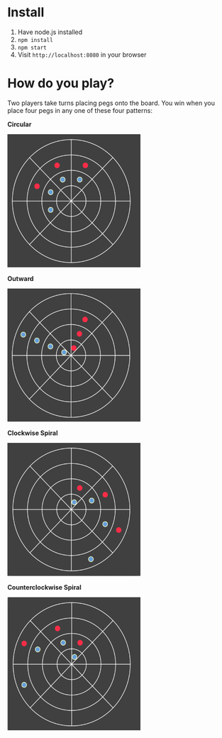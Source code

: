 # Install

1. Have node.js installed
2. `npm install`
3. `npm start`
4. Visit `http://localhost:8080` in your browser

# How do you play?

Two players take turns placing pegs onto the board. You win when you place four pegs in any one of these four patterns:

**Circular**

<img src="https://raw.githubusercontent.com/ridoy/coordinates-web/master/public/img/circular.png" width="300" height="300">

**Outward**

<img src="https://raw.githubusercontent.com/ridoy/coordinates-web/master/public/img/outward.png" width="300" height="300">

**Clockwise Spiral**

<img src="https://raw.githubusercontent.com/ridoy/coordinates-web/master/public/img/cw%20spiral.png" width="300" height="300">

**Counterclockwise Spiral**

<img src="https://raw.githubusercontent.com/ridoy/coordinates-web/master/public/img/ccw%20spiral.png" width="300" height="300">
